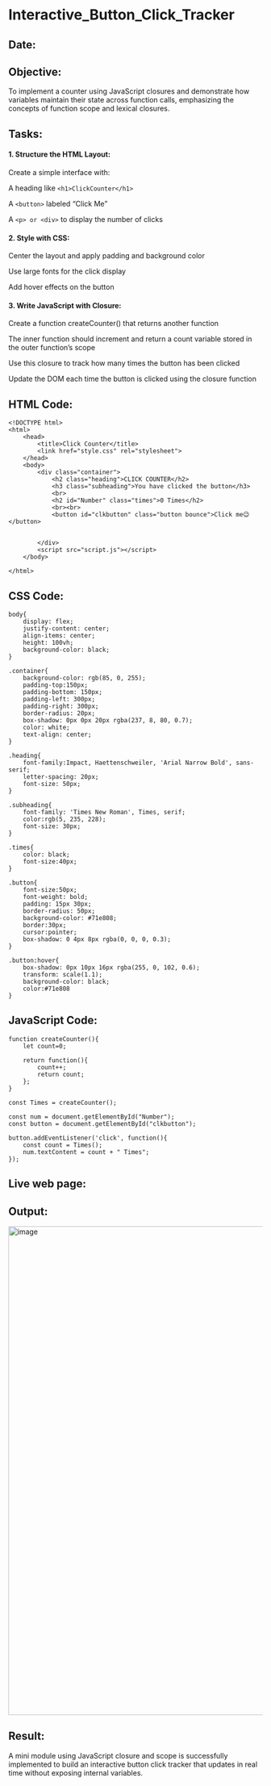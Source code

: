 # Interactive_Button_Click_Tracker
## Date:
## Objective:
To implement a counter using JavaScript closures and demonstrate how variables maintain their state across function calls, emphasizing the concepts of function scope and lexical closures.

## Tasks:

#### 1. Structure the HTML Layout:
Create a simple interface with:

A heading like ```<h1>ClickCounter</h1>```

A ```<button>``` labeled “Click Me”

A ```<p> or <div>``` to display the number of clicks

#### 2. Style with CSS:
Center the layout and apply padding and background color

Use large fonts for the click display

Add hover effects on the button

#### 3. Write JavaScript with Closure:
Create a function createCounter() that returns another function

The inner function should increment and return a count variable stored in the outer function’s scope

Use this closure to track how many times the button has been clicked

Update the DOM each time the button is clicked using the closure function
## HTML Code:
```
<!DOCTYPE html>
<html>
    <head>
        <title>Click Counter</title>
        <link href="style.css" rel="stylesheet">
    </head>
    <body>
        <div class="container">
            <h2 class="heading">CLICK COUNTER</h2>
            <h3 class="subheading">You have clicked the button</h3>
            <br>
            <h2 id="Number" class="times">0 Times</h2>
            <br><br>
            <button id="clkbutton" class="button bounce">Click me😉</button>


        </div>
        <script src="script.js"></script>
    </body>

</html>
```
## CSS Code:
```
body{
    display: flex;
    justify-content: center;
    align-items: center;
    height: 100vh;
    background-color: black;
}

.container{
    background-color: rgb(85, 0, 255);
    padding-top:150px;
    padding-bottom: 150px;
    padding-left: 300px;
    padding-right: 300px;
    border-radius: 20px;
    box-shadow: 0px 0px 20px rgba(237, 8, 80, 0.7);
    color: white;
    text-align: center;
}

.heading{
    font-family:Impact, Haettenschweiler, 'Arial Narrow Bold', sans-serif;
    letter-spacing: 20px;
    font-size: 50px;
}

.subheading{
    font-family: 'Times New Roman', Times, serif;
    color:rgb(5, 235, 228);
    font-size: 30px;
}

.times{
    color: black;
    font-size:40px;
}

.button{
    font-size:50px;
    font-weight: bold;
    padding: 15px 30px;
    border-radius: 50px;
    background-color: #71e808;
    border:30px;
    cursor:pointer;
    box-shadow: 0 4px 8px rgba(0, 0, 0, 0.3);
}

.button:hover{
    box-shadow: 0px 10px 16px rgba(255, 0, 102, 0.6);
    transform: scale(1.1);
    background-color: black;
    color:#71e808
}
```
## JavaScript Code:
```
function createCounter(){
    let count=0;

    return function(){
        count++;
        return count;
    };
}

const Times = createCounter();

const num = document.getElementById("Number");
const button = document.getElementById("clkbutton");

button.addEventListener('click', function(){
    const count = Times();
    num.textContent = count + " Times";
});
```

## Live web page:

## Output:

<img width="1918" height="969" alt="image" src="https://github.com/user-attachments/assets/f5fc1907-64b2-4f65-8831-7194659bbc98" />


## Result:
A mini module using JavaScript closure and scope is successfully implemented to build an interactive button click tracker that updates in real time without exposing internal variables.
